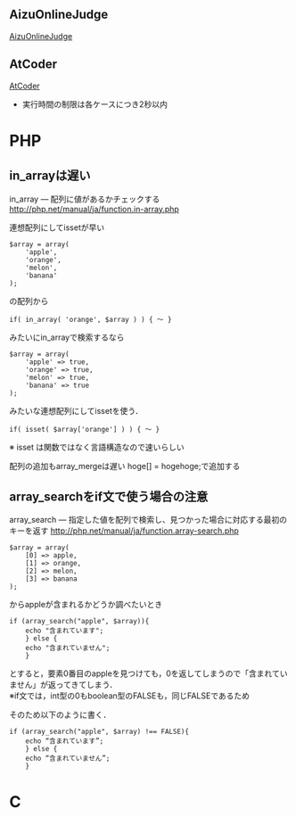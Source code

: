 ## AizuOnlineJudge
[AizuOnlineJudge](http://judge.u-aizu.ac.jp/onlinejudge/index.jsp?lang=ja)

## AtCoder
[AtCoder](https://atcoder.jp/?lang=ja)
- 実行時間の制限は各ケースにつき2秒以内

# PHP
## in_arrayは遅い
in_array — 配列に値があるかチェックする
<http://php.net/manual/ja/function.in-array.php>

連想配列にしてissetが早い
```
$array = array(
    'apple',
    'orange',
    'melon',
    'banana'
);
```
の配列から
```
if( in_array( 'orange', $array ) ) { ～ }
```
みたいにin_arrayで検索するなら
```
$array = array(
    'apple' => true,
    'orange' => true,
    'melon' => true,
    'banana' => true
);
```
みたいな連想配列にしてissetを使う．
```
if( isset( $array['orange'] ) ) { ～ }
```
※ isset は関数ではなく言語構造なので速いらしい


配列の追加もarray_mergeは遅い
hoge[] = hogehoge;で追加する

## array_searchをif文で使う場合の注意
array_search — 指定した値を配列で検索し、見つかった場合に対応する最初のキーを返す
<http://php.net/manual/ja/function.array-search.php>

```
$array = array(
    [0] => apple,
    [1] => orange,
    [2] => melon,
    [3] => banana
);
```
からappleが含まれるかどうか調べたいとき
```
if (array_search("apple", $array)){
    echo "含まれています";
    } else {
    echo "含まれていません";
    }
```
とすると，要素0番目のappleを見つけても，0を返してしまうので「含まれていません」が返ってきてしまう．  
※if文では，int型の0もboolean型のFALSEも，同じFALSEであるため

そのため以下のように書く．
```
if (array_search("apple", $array) !== FALSE){
    echo “含まれています”;
    } else {
    echo “含まれていません”;
    }
```

# C
